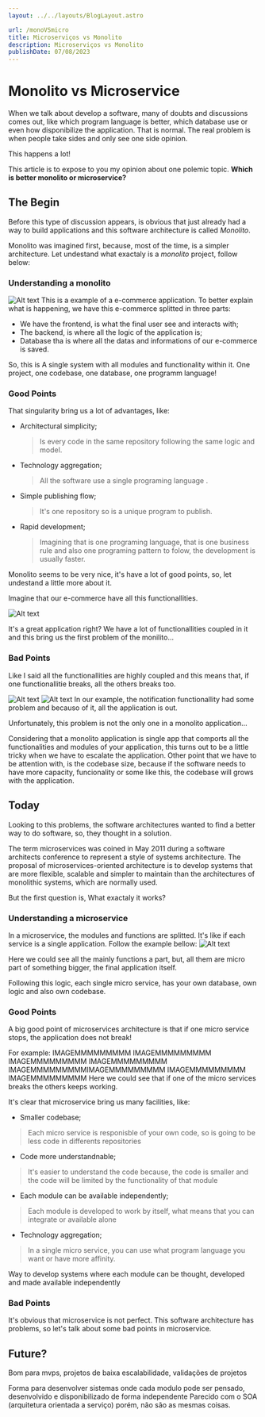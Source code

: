 ```yaml
---
layout: ../../layouts/BlogLayout.astro

url: /monoVSmicro
title: Microserviços vs Monolito
description: Microserviços vs Monolito
publishDate: 07/08/2023
---
```


# Monolito vs Microservice
When we talk about develop a software, many of doubts and discussions comes out, like which program language is better, which database use or even how disponibilize the application. That is normal.
The real problem is when people take sides and only see one side opinion.   

This happens a lot! 

This article is to expose to you my opinion about one polemic topic. **Which is better monolito or microservice?**

## The Begin
Before this type of discussion appears, is obvious that just already had a way to build applications and this software architecture is called *Monolito*.

Monolito was imagined first, because, most of the time, is a simpler architecture. Let undestand what exactaly is a *monolito* project, follow below:

### Understanding a monolito

![Alt text](../e-commerce_monolito1.png)
This is a example of a e-commerce application. To better explain what is happening, we have this e-commerce splitted in three parts:  
- We have the frontend, is what the final user see and interacts with;
- The backend, is where all the logic of the application is;
- Database tha is where all the datas and informations of our e-commerce is saved.

So, this is A single system with all modules and functionality within it. One project, one codebase, one database, one programm language!

### Good Points

That singularity bring us a lot of advantages, like:
- Architectural simplicity;
    >Is every code in the same repository following the same logic and model.
- Technology aggregation;
    >All the software use a single programing language .
- Simple publishing flow;
    >It's one repository so is a unique program to publish.
- Rapid development;
    >Imagining that is one programing language, that is one business rule and also one programing pattern to folow, the development is usually faster.

Monolito seems to be very nice, it's have a lot of good points, so, let undestand a little more about it. 

Imagine that our e-commerce have all this functionallities.

![Alt text](../e-commerce_monolito2.png)

It's a great application right? We have a lot of functionallities coupled in it and this bring us the first problem of the monilito...

### Bad Points

Like I said all the functionallities are highly coupled and this means that, if one functionallitie breaks, all the others breaks too. 

![Alt text](../e-commerce_monolito3.png)
![Alt text](../e-commerce_monolito4.png)
In our example, the notification functionallity had some problem and becauso of it, all the application is out.

Unfortunately, this problem is not the only one in a monolito application...

Considering that a monolito application is single app that comports all the functionalities and modules of your application, this turns out to be a little tricky when we have to escalate the application. Other point that we have to be attention with, is the codebase size, because if the software needs to have more capacity, funcionality or some like this, the codebase will grows with the application.   

## Today
Looking to this problems, the software architectures wanted to find a better way to do software, so, they thought in a solution.

The term microservices was coined in May 2011 during a software architects conference to represent a style of systems architecture. The proposal of microservices-oriented architecture is to develop systems that are more flexible, scalable and simpler to maintain than the architectures of monolithic systems, which are normally used.

But the first question is, What exactaly it works?

### Understanding a microservice
In a microservice, the modules and functions are splitted. It's like if each service is a single application. Follow the example bellow:
![Alt text](../e-commerce_microservice1.png)

Here we could see all the mainly functions a part, but, all them are micro part of something bigger, the final application itself.

Following this logic, each single micro service, has your own database, own logic and also own codebase.

### Good Points
A big good point of microservices architecture is that if one micro service stops, the application does not break!

For example:
IMAGEMMMMMMMMM IMAGEMMMMMMMMM IMAGEMMMMMMMMM IMAGEMMMMMMMMM IMAGEMMMMMMMMMIMAGEMMMMMMMMM IMAGEMMMMMMMMM IMAGEMMMMMMMMM
Here we could see that if one of the micro services breaks the others keeps working.

It's clear that microservice bring us many facilities, like:
- Smaller codebase;
>Each micro service is responisble of your own code, so is going to be less code in differents repositories
- Code more understandnable;
>It's easier to understand the code because, the code is smaller and the code will be limited by the functionality of that module 
- Each module can be available independently;
>Each module is developed to work by itself, what means that you can integrate or available alone
- Technology aggregation;
>In a single micro service, you can use what program language you want or have more affinity.

Way to develop systems where each module can be thought, developed and made available independently

### Bad Points
It's obvious that microservice is not perfect. This software architecture has problems, so let's talk about some bad points in microservice.

## Future?

Bom para mvps, projetos de baixa escalabilidade, validações de projetos

Forma para desenvolver sistemas onde cada modulo pode ser pensado, desenvolvido e disponibilizado de forma independente
Parecido com o SOA (arquitetura orientada a serviço) porém, não são as mesmas coisas.

